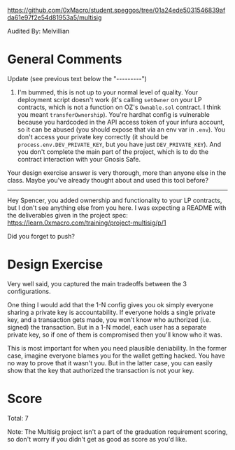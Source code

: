 
<!---
student 0xMacro repo link WITH COMMIT HASH. You can get this from the training app, by viewing the submission link
--->
https://github.com/0xMacro/student.speggos/tree/01a24ede5031546839afda61e97f2e54d81953a5/multisig

Audited By: Melvillian

<!--- Remember, you can find a list of issues found by previous staff here:
https://www.notion.so/optilistic/TA-Role-and-Responsibilities-01b41500ad254ff0b48f2f3b85064cac#47ea7563f6d7429597df734d24a7a9f1
--->

# General Comments

Update (see previous text below the "---------")

1. I'm bummed, this is not up to your normal level of quality. Your deployment script doesn't work (it's calling `setOwner` on your LP contracts, which is not a function on OZ's `Ownable.sol` contract. I think you meant `transferOwnership`). You're hardhat config is vulnerable because you hardcoded in the API access token of your infura account, so it can be abused (you should expose that via an env var in `.env`). You don't access your private key correctly (it should be `process.env.DEV_PRIVATE_KEY`, but you have just `DEV_PRIVATE_KEY`). And you don't complete the main part of the project, which is to do the contract interaction with your Gnosis Safe.

Your design exercise answer is very thorough, more than anyone else in the class. Maybe you've already thought about and used this tool before? 

--------------------------------------------------------------
Hey Spencer, you added ownership and functionality to your LP contracts, but I don't see anything else from you here. I was expecting a README with the deliverables given in the project spec: https://learn.0xmacro.com/training/project-multisig/p/1

Did you forget to push?

# Design Exercise

Very well said, you captured the main tradeoffs between the 3 configurations.

One thing I would add that the 1-N config gives you ok simply everyone sharing a private key is accountability. If everyone holds a single private key, and a transaction gets made, you won't know who authorized (i.e. signed) the transaction. But in a 1-N model, each user has a separate private key, so if one of them is compromised then you'll know who it was.

This is most important for when you need plausible deniability. In the former case, imagine everyone blames you for the wallet getting hacked. You have no way to prove that it wasn't you. But in the latter case, you can easily show that the key that authorized the transaction is not your key.

# Score

Total: 7

Note: The Multisig project isn't a part of the graduation requirement scoring, so don't worry if you didn't get as good as score as you'd like.
